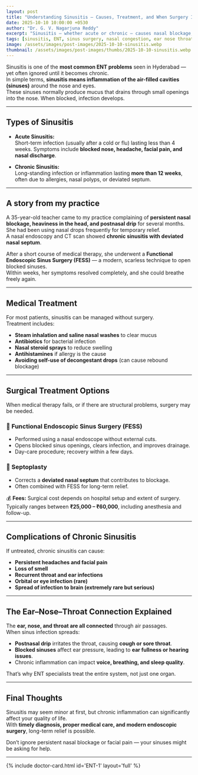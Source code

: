 ```yaml
---
layout: post
title: "Understanding Sinusitis — Causes, Treatment, and When Surgery Is Needed"
date: 2025-10-10 10:00:00 +0530
author: "Dr. G. V. Nagarjuna Reddy"
excerpt: "Sinusitis — whether acute or chronic — causes nasal blockage, facial pain, and headaches. Dr. G. V. Nagarjuna Reddy explains medical and surgical options, complications, and the vital link between the ear, nose, and throat."
tags: [sinusitis, ENT, sinus surgery, nasal congestion, ear nose throat, Dr. G. V. Nagarjuna Reddy]
image: /assets/images/post-images/2025-10-10-sinusitis.webp
thumbnail: /assets/images/post-images/thumbs/2025-10-10-sinusitis.webp
---
```


Sinusitis is one of the **most common ENT problems** seen in Hyderabad — yet often ignored until it becomes chronic.  
In simple terms, **sinusitis means inflammation of the air-filled cavities (sinuses)** around the nose and eyes.  
These sinuses normally produce mucus that drains through small openings into the nose. When blocked, infection develops.

---

## Types of Sinusitis

- **Acute Sinusitis:**  
  Short-term infection (usually after a cold or flu) lasting less than 4 weeks. Symptoms include **blocked nose, headache, facial pain, and nasal discharge**.

- **Chronic Sinusitis:**  
  Long-standing infection or inflammation lasting **more than 12 weeks**, often due to allergies, nasal polyps, or deviated septum.

---

## A story from my practice

A 35-year-old teacher came to my practice complaining of **persistent nasal blockage, heaviness in the head, and postnasal drip** for several months.  
She had been using nasal drops frequently for temporary relief.  
A nasal endoscopy and CT scan showed **chronic sinusitis with deviated nasal septum**.  

After a short course of medical therapy, she underwent a **Functional Endoscopic Sinus Surgery (FESS)** — a modern, scarless technique to open blocked sinuses.  
Within weeks, her symptoms resolved completely, and she could breathe freely again.

---

## Medical Treatment

For most patients, sinusitis can be managed without surgery.  
Treatment includes:
- **Steam inhalation and saline nasal washes** to clear mucus  
- **Antibiotics** for bacterial infection  
- **Nasal steroid sprays** to reduce swelling  
- **Antihistamines** if allergy is the cause  
- **Avoiding self-use of decongestant drops** (can cause rebound blockage)

---

## Surgical Treatment Options

When medical therapy fails, or if there are structural problems, surgery may be needed.  

### 🔹 Functional Endoscopic Sinus Surgery (FESS)
- Performed using a nasal endoscope without external cuts.  
- Opens blocked sinus openings, clears infection, and improves drainage.  
- Day-care procedure; recovery within a few days.  

### 🔹 Septoplasty
- Corrects a **deviated nasal septum** that contributes to blockage.  
- Often combined with FESS for long-term relief.

💰 **Fees:** Surgical cost depends on hospital setup and extent of surgery.  
Typically ranges between **₹25,000 – ₹60,000**, including anesthesia and follow-up.

---

## Complications of Chronic Sinusitis

If untreated, chronic sinusitis can cause:
- **Persistent headaches and facial pain**
- **Loss of smell**
- **Recurrent throat and ear infections**
- **Orbital or eye infection (rare)**
- **Spread of infection to brain (extremely rare but serious)**

---

## The Ear–Nose–Throat Connection Explained

The **ear, nose, and throat are all connected** through air passages.  
When sinus infection spreads:
- **Postnasal drip** irritates the throat, causing **cough or sore throat**.  
- **Blocked sinuses** affect ear pressure, leading to **ear fullness or hearing issues**.  
- Chronic inflammation can impact **voice, breathing, and sleep quality**.

That’s why ENT specialists treat the entire system, not just one organ.

---

## Final Thoughts

Sinusitis may seem minor at first, but chronic inflammation can significantly affect your quality of life.  
With **timely diagnosis, proper medical care, and modern endoscopic surgery**, long-term relief is possible.  

Don’t ignore persistent nasal blockage or facial pain — your sinuses might be asking for help.

---

{% include doctor-card.html id='ENT-1' layout='full' %}
